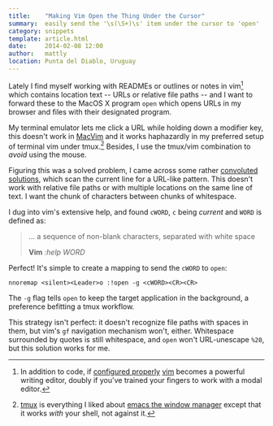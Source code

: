 ```yaml
---
title:    "Making Vim Open the Thing Under the Cursor"
summary:  easily send the '\s(\S+)\s' item under the cursor to 'open'
category: snippets
template: article.html
date:     2014-02-08 12:00
author:   mattly
location: Punta del Diablo, Uruguay
---
```


Lately I find myself working with READMEs or outlines or notes in
vim[^vim] which contains location text -- URLs or relative file
paths -- and I want to forward these to the MacOS X program `open` which
opens URLs in my browser and files with their designated program.

My terminal emulator lets me click a URL while holding down a modifier key, this doesn't work in [MacVim][] and it works haphazardly in my preferred setup of terminal vim under tmux.[^tmux]  Besides, I use the tmux/vim combination to *avoid* using the mouse.

Figuring this was a solved problem, I came across some rather [convoluted solutions][ugh], which scan the current line for a URL-like pattern.  This doesn't work with relative file paths or with multiple locations on the same line of text.  I want the chunk of characters between chunks of whitespace.

I dug into vim's extensive help, and found `cWORD`, `c` being *current* and `WORD` is defined as:

> ... a sequence of non-blank characters, separated with white space
> <footer>
> <strong>Vim</strong> <cite>:help WORD</cite>
> </footer>


Perfect!  It's simple to create a mapping to send the `cWORD` to `open`:

```vim
nnoremap <silent><Leader>o :!open -g <cWORD><CR><CR>
```

The `-g` flag tells `open` to keep the target application in the background, a preference befitting a tmux workflow.

This strategy isn't perfect: it doesn't recognize file paths with spaces in them, but vim's `gf` navigation mechanism won't, either.  Whitespace surrounded by quotes is still whitespace, and `open` won't URL-unescape `%20`, but this solution works for me.

[vim]: http://www.vim.org/
[MacVim]: https://code.google.com/p/macvim/
[ugh]: http://vim.wikia.com/wiki/Open_a_web-browser_with_the_URL_in_the_current_line

[^vim]: In addition to code, if [configured properly](http://www.drbunsen.org/writing-in-vim/) [vim](http://www.vim.org) becomes a powerful writing editor, doubly if you've trained your fingers to work with a modal editor.

[^tmux]: [tmux](http://tmux.sourceforge.net/) is everything I liked about [emacs the window manager](http://monkey.org/~marius/emacs-as-a-tiling-window-manager.html) except that it works *with* your shell, not against it.

